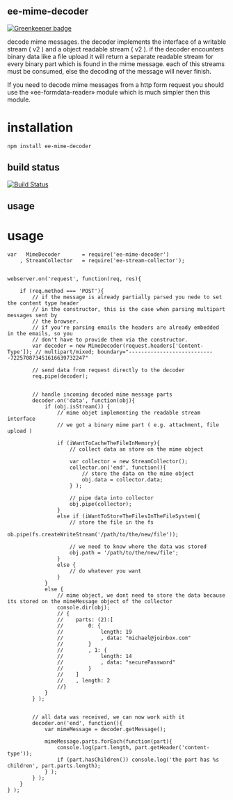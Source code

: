 ## ee-mime-decoder

[![Greenkeeper badge](https://badges.greenkeeper.io/eventEmitter/ee-mime-decoder.svg)](https://greenkeeper.io/)

decode mime messages. the decoder implements the interface of a writable stream ( v2 ) and a object readable stream ( v2 ). if the decoder encounters binary data like a file upload it will return a separate readable stream for every binary part which is found in the mime message. each of this streams must be consumed, else the decoding of the message will never finish.

If you need to decode mime messages from a http form request you should use the «ee-formdata-reader» module which is much simpler then this module.

# installation
	
	npm install ee-mime-decoder

## build status

[![Build Status](https://travis-ci.org/eventEmitter/ee-mime-decoder.png?branch=master)](https://travis-ci.org/eventEmitter/ee-mime-decoder)


## usage


# usage
	
	var   MimeDecoder 		= require('ee-mime-decoder')
		, StreamCollector 	= require('ee-stream-collector');


	webserver.on('request', function(req, res){

		if (req.method === 'POST'){
			// if the message is already partially parsed you nede to set the content type header 
			// in the constructor, this is the case when parsing multipart messages sent by
			// the browser.
			// if you're parsing emails the headers are already embedded in the emails, so you 
			// don't have to provide them via the constructor.
			var decoder = new MimeDecoder(request.headers['Content-Type']); // multipart/mixed; boundary="----------------------------722570873451616639732247"

			// send data from request directly to the decoder
			req.pipe(decoder);


			// handle incoming decoded mime message parts
			decoder.on('data', function(obj){
				if (obj.isStream()) {
					// mime objet implementing the readable stream interface
					// we got a binary mime part ( e.g. attachment, file upload )

					if (iWantToCacheTheFileInMemory){
						// collect data an store on the mime object

						var collector = new StreamCollector();
						collector.on('end', function(){
							// store the data on the mime object
							obj.data = collector.data;
						} );

						// pipe data into collector
						obj.pipe(collector);
					}
					else if (iWantToStoreTheFilesInTheFileSystem){
						// store the file in the fs
						ob.pipe(fs.createWriteStream('/path/to/the/new/file'));

						// we need to know where the data was stored
						obj.path = '/path/to/the/new/file';
					}
					else {
						// do whatever you want
					}
				}
				else {
					// mime object, we dont need to store the data because its stored on the mimeMessage object of the collector
					console.dir(obj);
					// {
					//    parts: (2):[
					//        0: {
					//            length: 19
					//            , data: "michael@joinbox.com"
					//        }
					//        , 1: {
					//            length: 14
					//            , data: "securePassword"
					//        }
					//    ]
					//    , length: 2
					//}
				}
			} );


			// all data was received, we can now work with it
			decoder.on('end', function(){
				var mimeMessage = decoder.getMessage();

				mimeMessage.parts.forEach(function(part){
					console.log(part.length, part.getHeader('content-type'));
					if (part.hasChildren()) console.log('the part has %s children', part.parts.length);
				} );
			} );
		}
	} );
